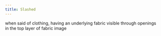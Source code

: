 ```yaml
---
title: Slashed
---
```


when said of clothing, having an underlying fabric visible through openings in the top layer of fabric image


